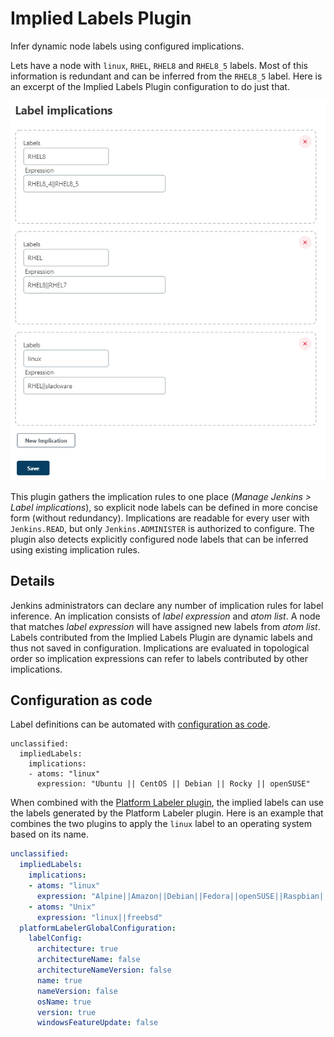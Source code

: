 # Implied Labels Plugin

Infer dynamic node labels using configured implications.

Lets have a node with `linux`, `RHEL`, `RHEL8` and `RHEL8_5` labels.
Most of this information is redundant and can be inferred from the `RHEL8_5`
label. Here is an excerpt of the Implied Labels Plugin configuration to do
just that.

![](docs/images/implied-labels.png)

This plugin gathers the implication rules to one place (*Manage Jenkins
\> Label implications*), so explicit node labels can be defined in more
concise form (without redundancy). Implications are readable for every
user with `Jenkins.READ`, but only `Jenkins.ADMINISTER` is authorized to
configure. The plugin also detects explicitly configured node labels that
can be inferred using existing implication rules.

## Details

Jenkins administrators can declare any number of implication rules for
label inference. An implication consists of *label expression* and *atom
list*. A node that matches *label expression* will have assigned new
labels from *atom list*. Labels contributed from the Implied Labels Plugin
are dynamic labels and thus not saved in configuration. Implications are
evaluated in topological order so implication expressions can refer to
labels contributed by other implications.

## Configuration as code

Label definitions can be automated with [configuration as code](https://plugins.jenkins.io/configuration-as-code/).

```
unclassified:
  impliedLabels:
    implications:
    - atoms: "linux"
      expression: "Ubuntu || CentOS || Debian || Rocky || openSUSE"
```

When combined with the [Platform Labeler plugin](https://plugins.jenkins.io/platformlabeler/), the implied labels can use the labels generated by the Platform Labeler plugin.
Here is an example that combines the two plugins to apply the `linux` label to an operating system based on its name.

```yaml
unclassified:
  impliedLabels:
    implications:
    - atoms: "linux"
      expression: "Alpine||Amazon||Debian||Fedora||openSUSE||Raspbian||RedHatEnterprise||Rocky||SUSE||Ubuntu"
    - atoms: "Unix"
      expression: "linux||freebsd"
  platformLabelerGlobalConfiguration:
    labelConfig:
      architecture: true
      architectureName: false
      architectureNameVersion: false
      name: true
      nameVersion: false
      osName: true
      version: true
      windowsFeatureUpdate: false
```
